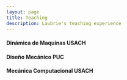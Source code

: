 ```yaml
---
layout: page
title: Teaching
description: Laubrie's teaching experience
---
```


#### Dinámica de Maquinas USACH

#### Diseño Mecánico PUC

#### Mecánica Computacional USACH


<!-- Note: this is how to write a comment in HTML. Everything in here won't show up on your webpage.-->

<!--
To increase the size of the title, use fewer # in front of the paper title.
To decrease the size of the title, use more #. 
To remove the italics, remove the * before and after the description
To remove the underline from the title, remove the <u> tags (<u> and </u>)
-->
